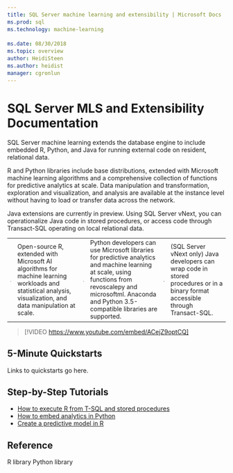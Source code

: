 ```yaml
---
title: SQL Server machine learning and extensibility | Microsoft Docs
ms.prod: sql
ms.technology: machine-learning

ms.date: 08/30/2018  
ms.topic: overview
author: HeidiSteen
ms.author: heidist
manager: cgronlun
---
```


# SQL Server MLS and Extensibility Documentation

SQL Server machine learning extends the database engine to include embedded R, Python, and Java for running external code on resident, relational data.

R and Python libraries include base distributions, extended with Microsoft machine learning algorithms and a comprehensive collection of functions for predictive analytics at scale. Data manipulation and transformation, exploration and visualization, and analysis are available at the instance level without having to load or transfer data across the network.

Java extensions are currently in preview. Using SQL Server vNext, you can operationalize Java code in stored procedures, or access code through Transact-SQL operating on local relational data.

|   |   |   |   |   |   |
|---|---|---|---|---|---|
| ![R logo](media/index/placeholder.png) |  Open-source R, extended with Microsoft AI algorithms for machine learning workloads and statistical analysis, visualization, and data manipulation at scale. | ![Python logo](media/index/placeholder.png)  |  Python developers can use Microsoft libraries for predictive analytics and machine learning at scale, using functions from revoscalepy and microsoftml. Anaconda and Python 3.5-compatible libraries are supported.  | ![Java logo](media/index/placeholder.png) | (SQL Server vNext only) Java developers can wrap code in stored procedures or in a binary format accessible through Transact-SQL. |

> [!VIDEO https://www.youtube.com/embed/ACejZ9optCQ]


## 5-Minute Quickstarts

Links to quickstarts go here.

## Step-by-Step Tutorials

+ [How to execute R from T-SQL and stored procedures](/tutorials/sql-dev-r-tutorials.md)
+ [How to embed analytics in Python](tutorials/sqldev-in-database-python-for-sql-developers.md)
+ [Create a predictive model in R](tutorials/rtsql-create-a-predictive-model.md)

## Reference

R library
Python library